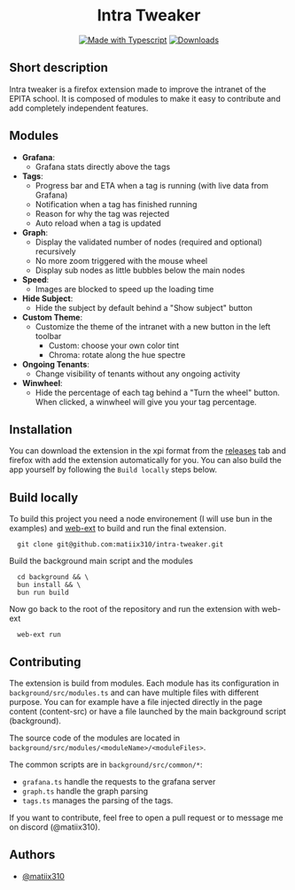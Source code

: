 
<h1 align="center">
  Intra Tweaker
</h1>


<div align="center">
    
[![Made with Typescript](https://badgen.net/badge/Made%20with/typescript)](https://www.typescriptlang.org/)
[![Downloads](https://badgen.net/badge/Download/latest/green?icon=github)](https://github.com/matiix310/intra-tweaker/releases)

</div>

## Short description
Intra tweaker is a firefox extension made to improve the intranet of the EPITA school. It is composed of modules to make it easy to contribute and add completely independent features.

## Modules

- **Grafana**:
    - Grafana stats directly above the tags
- **Tags**:
    - Progress bar and ETA when a tag is running (with live data from Grafana)
    - Notification when a tag has finished running
    - Reason for why the tag was rejected
    - Auto reload when a tag is updated
- **Graph**:
    - Display the validated number of nodes (required and optional) recursively
    - No more zoom triggered with the mouse wheel
    - Display sub nodes as little bubbles below the main nodes
- **Speed**:
    - Images are blocked to speed up the loading time
- **Hide Subject**:
    - Hide the subject by default behind a "Show subject" button
- **Custom Theme**:
    - Customize the theme of the intranet with a new button in the left toolbar
        - Custom: choose your own color tint
        - Chroma: rotate along the hue spectre
- **Ongoing Tenants**:
    - Change visibility of tenants without any ongoing activity
- **Winwheel**:
    - Hide the percentage of each tag behind a "Turn the wheel" button. When clicked, a winwheel will give you your tag percentage.

## Installation

You can download the extension in the xpi format from the [releases](https://github.com/matiix310/intra-tweaker/releases/) tab and firefox with add the extension automatically for you. You can also build the app yourself by following the `Build locally` steps below.
## Build locally

To build this project you need a node environement (I will use bun in the examples) and [web-ext](https://github.com/mozilla/web-ext) to build and run the final extension.

```
  git clone git@github.com:matiix310/intra-tweaker.git
```

Build the background main script and the modules

```
  cd background && \
  bun install && \
  bun run build
```

Now go back to the root of the repository and run the extension with web-ext

```
  web-ext run
```
## Contributing

The extension is build from modules. Each module has its configuration in `background/src/modules.ts` and can have multiple files with different purpose. 
You can for example have a file injected directly in the page content (content-src) or have a file launched by the main background script (background).

The source code of the modules are located in `background/src/modules/<moduleName>/<moduleFiles>`.

The common scripts are in `background/src/common/*`:
- `grafana.ts` handle the requests to the grafana server
- `graph.ts` handle the graph parsing
- `tags.ts` manages the parsing of the tags.

If you want to contribute, feel free to open a pull request or to message me on discord (@matiix310).
## Authors

- [@matiix310](https://matiix310.dev)

